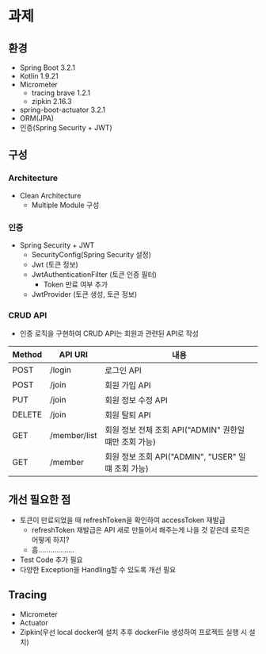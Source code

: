 # 과제

## 환경
- Spring Boot 3.2.1
- Kotlin 1.9.21
- Micrometer
  - tracing brave 1.2.1
  - zipkin 2.16.3
- spring-boot-actuator 3.2.1
- ORM(JPA)
- 인증(Spring Security + JWT)

## 구성
### Architecture
- Clean Architecture
    - Multiple Module 구성

### 인증
- Spring Security + JWT
    - SecurityConfig(Spring Security 설정)
    - Jwt (토큰 정보)
    - JwtAuthenticationFilter (토큰 인증 필터)
      - Token 만료 여부 추가
    - JwtProvider (토큰 생성, 토큰 정보)

### CRUD API
- 인증 로직을 구현하여 CRUD API는 회원과 관련된 API로 작성

| Method | API URI      | 내용                                      |
|--------|--------------|-----------------------------------------|
| POST   | /login       | 로그인 API                                 |
| POST   | /join        | 회원 가입 API                               |
| PUT    | /join        | 회원 정보 수정 API                            |
| DELETE | /join        | 회원 탈퇴 API                               |
| GET    | /member/list | 회원 정보 전체 조회 API("ADMIN" 권한일 떄만 조회 가능)   |
| GET    | /member      | 회원 정보 조회 API("ADMIN", "USER" 일 떄 조회 가능) |

## 개선 필요한 점
- 토큰이 만료되었을 때 refreshToken을 확인하여 accessToken 재발급
  - refreshToken 재발급은 API 새로 만들어서 해주는게 나을 것 같은데 로직은 어떻게 하지?
  - 흠..................
- Test Code 추가 필요
- 다양한 Exception을 Handling할 수 있도록 개선 필요

## Tracing
- Micrometer 
- Actuator
- Zipkin(우선 local docker에 설치 추후 dockerFile 생성하여 프로젝트 실행 시 설치)